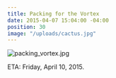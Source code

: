 ```yaml
---
title: Packing for the Vortex
date: 2015-04-07 15:04:00 -04:00
position: 30
image: "/uploads/cactus.jpg"
---
```


![packing_vortex.jpg](/uploads/packing_vortex.jpg)

ETA: Friday, April 10, 2015.
